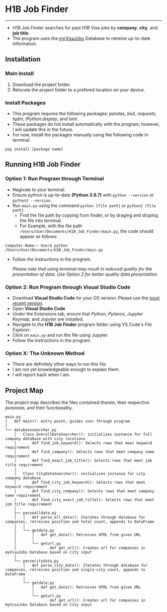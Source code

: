 # H1B Job Finder
---
- H1B Job Finder searches for past H1B Visa jobs by **company**, **city**, and **job title**.
- The program uses the [myVisaJobs](https://www.myvisajobs.com/Reports/) Database to retreive up-to-date information.

## Installation
### Main Install
1. Download the project folder.
2. Relocate the project folder to a prefered location on your device.

### Install Packages
- This program requires the following packages: *pandas*, *bs4*, *requests*, *tqdm*, *IPython.display*, and *lxml*.
- These packages do not install automatically with the program; however, I will update this in the future.
- For now, install the packages manually using the following code in terminal:
```
pip install [package name]
```

## Running H1B Job Finder
### Option 1: Run Program through Terminal
- Nagivate to your terminal.
- Ensure python is up-to-date **(Python 3.9.7)** with `python --version` or `python3 --version`.
- Run `main.py` using the command `python [file path]` or `python3 [file path]`
    - Find the file path by copying from finder, or by draging and droping the file into terminal.
    - For Example, with the file path `/Users/User/Documents/H1B_Job_Finder/main.py`, the code should appear as follows:
```
Computer-Name:~ User$ python /Users/User/Documents/H1B_Job_Finder/main.py
```
- Follow the instructions in the program.

    *Please note that using terminal may result in reduced quality for the presentation of data. Use Option 2 for better quality data presentation.*

### Option 2: Run Program through Visual Studio Code
- Download **Visual Studio Code** for your OS version. Please use the [most recent version](https://code.visualstudio.com/Download).
- Open **Visual Studio Code**
- Under the *Extensions* tab, ensure that *Python*, *Pylance*, *Jupyter Keymap*, and *Jupyter* are installed.
- Navigate to the **H1B Job Finder** program folder using VS Code's *File Explorer*.
- Click on `main.py` and run the file using Jupyter.
- Follow the instructions in the program.

### Option X: The Unknown Method
- There are definitely other ways to run this file.
- I am not yet knowledgeable enough to explain them.
- I will report back when I am.

## Project Map
The project map describes the files contained therein, their respective purposes, and their functionality.
```
main.py
│   def main(): entry point, guides user through program
│ 
└── databasesearcher.py
    │   Class OverallDataSearcher(): initializes instance for full company database with city locations
    │       def find_job_keyword(): Selects rows that meet keyword requirement
    │       def find_company(): Selects rows that meet company name requirement
    │       def find_exact_job_title(): Selects rows that meet job title requirement
    │   
    │   Class CityDataSearcher(): initializes instance for city company database
    │       def find_city_job_keyword(): Selects rows that meet keyword requirement
    │       def find_city_company(): Selects rows that meet company name requirement
    │       def find_city_exact_job_title(): Selects rows that meet job title requirement
    │
    ├── parsealldata.py
    │   │   def parse_all_data(): Iterates through database for companies, retreives position and total count, appends to DataFrame
    │   │
    │   └── getdata.py
    │       │   def get_data(): Retreives HTML from given URL
    │       │
    │       └── geturl.py
    │               def get_url(): Creates url for companies in myVisaJobs Database based on City input
    │
    └── parsecitydata.py
        │   def parse_city_data(): Iterates through database for companies, retreives position and single-city count, appends to DataFrame
        │
        └── getdata.py
            │   def get_data(): Retreives HTML from given URL
            │
            └── geturl.py
                    def get_url(): Creates url for companies in myVisaJobs Database based on City input
```
